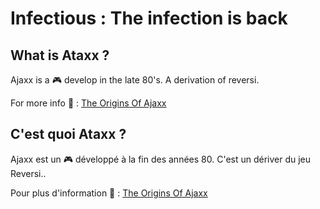 

# Infectious : The infection is back

## What is Ataxx ?

Ajaxx is a  :video_game:  develop in the late 80's. A derivation of reversi. 

For more info :newspaper: : [The Origins Of Ajaxx](http://www.pressibus.org/ataxx/gen/gborigines.html) 

## C'est quoi Ataxx ?

Ajaxx est un :video_game: développé à la fin des années 80. C'est un dériver du jeu Reversi..

Pour plus d'information :newspaper: : [The Origins Of Ajaxx](http://www.pressibus.org/ataxx/gen/gborigines.html) 
